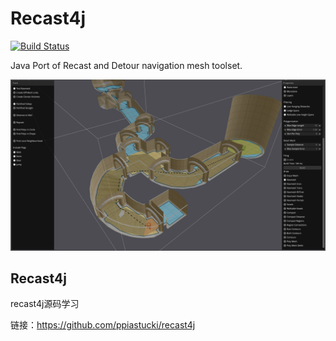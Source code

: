 Recast4j
========

[![Build Status](https://travis-ci.org/ppiastucki/recast4j.svg?branch=master)](https://travis-ci.org/ppiastucki/recast4j)

Java Port of Recast and Detour navigation mesh toolset.

![screenshot of a navmesh baked with the sample program](/recast-demo/screenshot.png?raw=true)

## Recast4j

recast4j源码学习

链接：https://github.com/ppiastucki/recast4j


